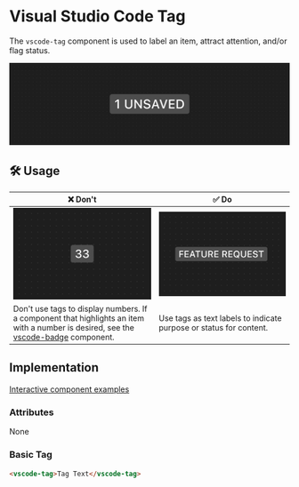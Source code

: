 # Visual Studio Code Tag

The `vscode-tag` component is used to label an item, attract attention, and/or flag status.

![Tag hero](/docs/assets/images/tag-hero.png)

## 🛠️ Usage

| ❌ Don't                                                                                                                                                  | ✅ Do                                                              |
| --------------------------------------------------------------------------------------------------------------------------------------------------------- | ------------------------------------------------------------------ |
| ![A tag incorrectly displaying numbers](/docs/assets/images/tag-dont-1.png)                                                                               | ![A tag using a text label](/docs/assets/images/tag-do-1.png)      |
| Don't use tags to display numbers. If a component that highlights an item with a number is desired, see the [vscode-badge](../badge/README.md) component. | Use tags as text labels to indicate purpose or status for content. |

## Implementation

[Interactive component examples](https://codesandbox.io/s/tag-sample-3z2l6e?file=/index.html)

### Attributes

None

### Basic Tag

```html
<vscode-tag>Tag Text</vscode-tag>
```
